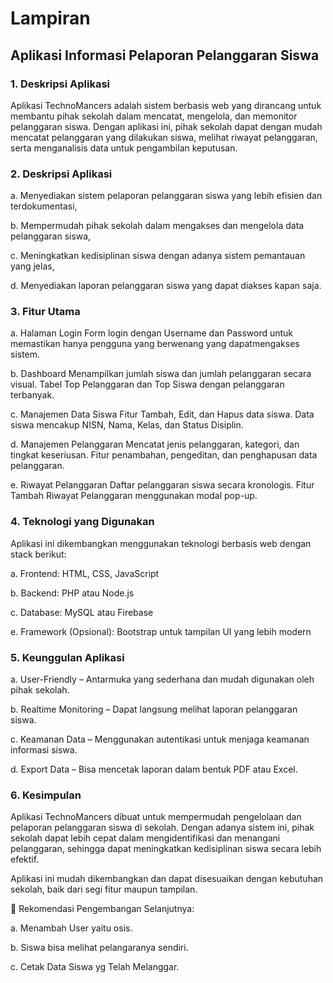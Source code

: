 # Lampiran #
## Aplikasi Informasi Pelaporan Pelanggaran Siswa

### 1. Deskripsi Aplikasi 

 Aplikasi TechnoMancers adalah sistem berbasis web yang dirancang untuk membantu pihak sekolah dalam mencatat, mengelola, dan memonitor pelanggaran siswa. Dengan aplikasi ini, pihak sekolah dapat dengan mudah mencatat pelanggaran yang dilakukan siswa, melihat riwayat pelanggaran, serta menganalisis data untuk pengambilan keputusan.

### 2. Deskripsi Aplikasi 

 a. Menyediakan sistem pelaporan pelanggaran siswa yang lebih efisien dan terdokumentasi,

 b. Mempermudah pihak sekolah dalam mengakses dan mengelola data pelanggaran siswa,

 c. Meningkatkan kedisiplinan siswa dengan adanya sistem pemantauan yang jelas,

 d. Menyediakan laporan pelanggaran siswa yang dapat diakses kapan saja.

### 3. Fitur Utama 

a. Halaman Login
Form login dengan Username dan Password untuk memastikan hanya pengguna yang
berwenang yang dapatmengakses sistem.

b. Dashboard
Menampilkan jumlah siswa dan jumlah pelanggaran secara visual.
Tabel Top Pelanggaran dan Top Siswa dengan pelanggaran terbanyak.

c. Manajemen Data Siswa
Fitur Tambah, Edit, dan Hapus data siswa.
Data siswa mencakup NISN, Nama, Kelas, dan Status Disiplin.

d. Manajemen Pelanggaran
Mencatat jenis pelanggaran, kategori, dan tingkat keseriusan.
Fitur penambahan, pengeditan, dan penghapusan data pelanggaran.

e. Riwayat Pelanggaran
Daftar pelanggaran siswa secara kronologis.
Fitur Tambah Riwayat Pelanggaran menggunakan modal pop-up.

### 4. Teknologi yang Digunakan

Aplikasi ini dikembangkan menggunakan teknologi berbasis web dengan stack berikut:

a. Frontend: HTML, CSS, JavaScript

b. Backend: PHP atau Node.js

c. Database: MySQL atau Firebase

e. Framework (Opsional): Bootstrap untuk tampilan UI yang lebih modern

### 5. Keunggulan Aplikasi

a. User-Friendly – Antarmuka yang sederhana dan mudah digunakan oleh pihak sekolah.

b. Realtime Monitoring – Dapat langsung melihat laporan pelanggaran siswa.

c. Keamanan Data – Menggunakan autentikasi untuk menjaga keamanan informasi siswa.

d. Export Data – Bisa mencetak laporan dalam bentuk PDF atau Excel.

###  6. Kesimpulan 

Aplikasi TechnoMancers dibuat untuk mempermudah pengelolaan dan pelaporan pelanggaran siswa di sekolah. Dengan adanya sistem ini, pihak sekolah dapat lebih cepat dalam mengidentifikasi dan menangani pelanggaran, sehingga dapat meningkatkan kedisiplinan siswa secara lebih efektif.

Aplikasi ini mudah dikembangkan dan dapat disesuaikan dengan kebutuhan sekolah, baik dari segi fitur maupun tampilan.

📌 Rekomendasi Pengembangan Selanjutnya:

a. Menambah User yaitu osis.

b. Siswa bisa melihat pelangaranya sendiri.

c. Cetak Data Siswa yg Telah Melanggar.

